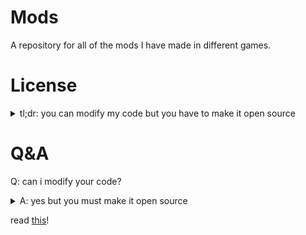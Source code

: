 # Mods
A repository for all of the mods I have made in different games.


# License

<details>
  <summary>tl;dr: you can modify my code but you have to make it open source</summary>
  This repository (and all my mods) are hosted under the GNU Public License v3. You are able to download, use and modify my code as long as you do not distribute closed source versions. This means if you modify my code, you MUST make it open source.
</details>

# Q&A

Q: can i modify your code?
<details>
  <summary>A: yes but you must make it open source</summary>
</details>

  read [this](#license)!
